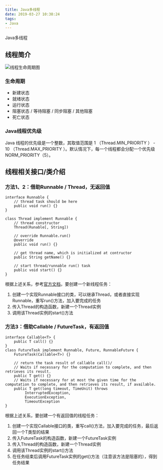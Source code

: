 ```yaml
---
title: Java多线程
date: 2019-03-27 10:38:24
tags:
- Java
---
```


Java多线程

<!-- more -->

## 线程简介

![线程生命周期图](http://www.runoob.com/wp-content/uploads/2014/01/java-thread.jpg)

### 生命周期

* 新建状态
* 就绪状态
* 运行状态
* 阻塞状态 / 等待阻塞 / 同步阻塞 / 其他阻塞
* 死亡状态

### Java线程优先级

Java 线程的优先级是一个整数，其取值范围是 1 （Thread.MIN_PRIORITY ） - 10 （Thread.MAX_PRIORITY ）。默认情况下，每一个线程都会分配一个优先级 NORM_PRIORITY（5）。

## 线程相关接口/类介绍

### 方法1、2：借助Runnable / Thread，无返回值

````
interface Runnable {
    // thread task should be here
    public void run() {}
}

class Thread implement Runnable {
    // thread constructor
    Thread(Runable[, String])
    
    // override Runnable.run()
    @override
    public void run() {}

    // get thread name, which is initialized at contructor
    public String getName() {}

    // start thread/runnable run() task
    public void start() {}
}
````

根据上述关系，参考[官方文档](https://docs.oracle.com/javase/8/docs/api/)，要创建一个新线程任务：

1. 创建一个实现Runnable接口的类，可以继承Thread，或者直接实现Runnable，重写run()方法，加入要完成的任务
2. 传入Thread的构造函数，新建一个Thread实例
3. 调用该Thread实例的start()方法

### 方法3：借助Callable / FutureTask，有返回值

````
interface Callable<T> {
    public T call() {}
}
class FutureTask implement Runnable, Future, RunnableFuture {
    FutureTask(Callable<T>) {}

    // return the task result of callable call()/
    // Waits if necessary for the computation to complete, and then retrieves its result.
    public T get() {}
    // Waits if necessary for at most the given time for the computation to complete, and then retrieves its result, if available.
    public T get(long timeout, TimeUnit) throws 
         InterruptedException,
         ExecutionException,
         TimeoutException
}
````

根据上述关系，要创建一个有返回值的线程任务：

1. 创建一个实现Callable接口的类，重写call()方法，加入要完成的任务，最后返回一个T类型的结果
2. 传入FutureTask的构造函数，新建一个FutureTask实例
3. 传入Thread的构造函数，新建一个Thread实例
4. 调用该Thread实例的start()方法
5. 在任务结束后调用FutureTask实例的get()方法（注意该方法是阻塞的），得到任务结果